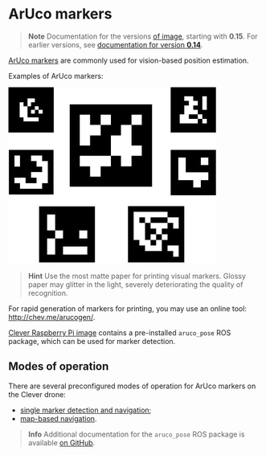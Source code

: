 # ArUco markers

> **Note** Documentation for the versions [of image](image.md), starting with **0.15**. For earlier versions, see [documentation for version **0.14**](https://github.com/CopterExpress/clever/blob/v0.14/docs/ru/aruco.md).

[ArUco markers](https://docs.opencv.org/3.2.0/d5/dae/tutorial_aruco_detection.html) are commonly used for vision-based position estimation.

Examples of ArUco markers:

![ArUco markers](../assets/markers.jpg)

> **Hint** Use the most matte paper for printing visual markers. Glossy paper may glitter in the light, severely deteriorating the quality of recognition.

For rapid generation of markers for printing, you may use an online tool: http://chev.me/arucogen/.

[Clever Raspberry Pi image](image.md) contains a pre-installed `aruco_pose` ROS package, which can be used for marker detection.

## Modes of operation

There are several preconfigured modes of operation for ArUco markers on the Clever drone:

* [single marker detection and navigation](aruco_marker.md);
* [map-based navigation](aruco_map.md).

> **Info** Additional documentation for the `aruco_pose` ROS package is available [on GitHub](https://github.com/CopterExpress/clever/blob/master/aruco_pose/README.md).
